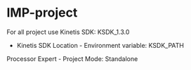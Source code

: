 # IMP-project

For all project use Kinetis SDK: KSDK_1.3.0
- Kinetis SDK Location - Environment variable: KSDK_PATH

Processor Expert - Project Mode: Standalone
 
